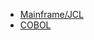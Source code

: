 - [Mainframe/JCL](https://create.kahoot.it/share/mainframe-jcl/2d4a5c2c-cf16-4014-99c6-224a5482543f)
- [COBOL](https://create.kahoot.it/share/cobol/eaad36e7-3eff-4ca4-908f-6ad5773a119a)